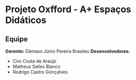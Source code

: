 # Projeto Oxfford - A+ Espaços Didáticos

## Equipe

**Gerente:** Dâmaso Júnio Pereira Brasileo
**Desenvolvedores:**
- Ciro Costa de Araújo
- Matheus Salles Blanco
- Rodrigo Castro Gonçalves